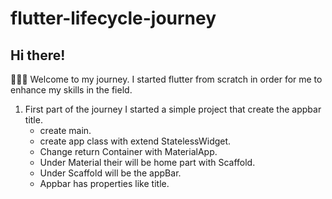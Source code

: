 # flutter-lifecycle-journey

## Hi there!

👨🏽‍💻 Welcome to my journey. I started flutter from scratch in order for me to enhance my skills in the field.

1. First part of the journey I started a simple project that create the appbar title.
    - create main.
    - create app class with extend StatelessWidget.
    - Change return Container with MaterialApp.
    - Under Material their will be home part with Scaffold.
    - Under Scaffold will be the appBar.
    - Appbar has properties like title.


